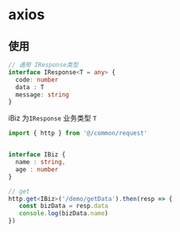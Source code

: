 <!--
 * @Author: renxiaofan
 * @Date: 2020-03-21 23:22:21
 * @LastEditors: renxiaofan
 * @LastEditTime: 2020-03-23 16:04:04
 * @Description: 
 -->
# axios

## 使用



```ts 
// 通用 IResponse类型
interface IResponse<T = any> {
  code: number
  data : T
  message: string
}

```


iBiz 为`IResponse` 业务类型 `T`
```ts
import { http } from '@/common/request'


interface IBiz {
  name : string,
  age : number
}

// get
http.get<IBiz>('/demo/getData').then(resp => {
   const bizData = resp.data
   console.log(bizData.name)
})


```
